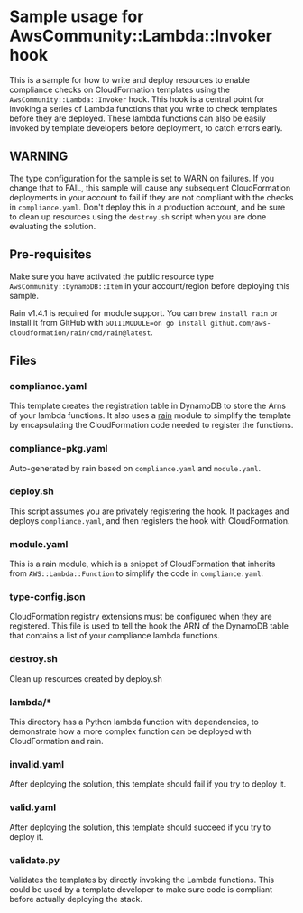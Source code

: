 # Sample usage for AwsCommunity::Lambda::Invoker hook

This is a sample for how to write and deploy resources to enable compliance 
checks on CloudFormation templates using the `AwsCommunity::Lambda::Invoker` hook.
This hook is a central point for invoking a series of Lambda functions that you 
write to check templates before they are deployed. These lambda functions can 
also be easily invoked by template developers before deployment, to catch errors
early.

## WARNING

The type configuration for the sample is set to WARN on failures. If you change 
that to FAIL, this sample will cause any subsequent CloudFormation deployments in 
your account to fail if they are not compliant with the checks in `compliance.yaml`.
Don't deploy this in a production account, and be sure to clean up resources 
using the `destroy.sh` script when you are done evaluating the solution.

## Pre-requisites

Make sure you have activated the public resource type `AwsCommunity::DynamoDB::Item` 
in your account/region before deploying this sample.

Rain v1.4.1 is required for module support. You can `brew install rain` or install it from GitHub with `GO111MODULE=on go install github.com/aws-cloudformation/rain/cmd/rain@latest`.

## Files

### compliance.yaml

This template creates the registration table in DynamoDB to store the Arns of
your lambda functions. It also uses a
[rain](https://github.com/aws-cloudformation/rain) module to simplify the
template by encapsulating the CloudFormation code needed to register the
functions.

### compliance-pkg.yaml

Auto-generated by rain based on `compliance.yaml` and `module.yaml`.

### deploy.sh

This script assumes you are privately registering the hook. It packages and deploys 
`compliance.yaml`, and then registers the hook with CloudFormation.

### module.yaml

This is a rain module, which is a snippet of CloudFormation that inherits from 
`AWS::Lambda::Function` to simplify the code in `compliance.yaml`.

### type-config.json

CloudFormation registry extensions must be configured when they are registered. This 
file is used to tell the hook the ARN of the DynamoDB table that contains a list of
your compliance lambda functions.

### destroy.sh

Clean up resources created by deploy.sh

### lambda/*

This directory has a Python lambda function with dependencies, to demonstrate how 
a more complex function can be deployed with CloudFormation and rain.

### invalid.yaml

After deploying the solution, this template should fail if you try to deploy it.

### valid.yaml

After deploying the solution, this template should succeed if you try to deploy it.

### validate.py

Validates the templates by directly invoking the Lambda functions. This could be 
used by a template developer to make sure code is compliant before actually 
deploying the stack.


